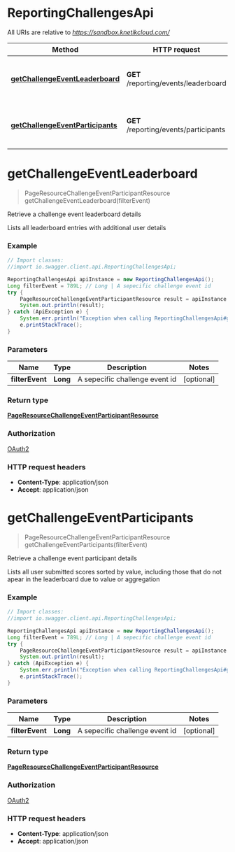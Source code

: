 # ReportingChallengesApi

All URIs are relative to *https://sandbox.knetikcloud.com/*

Method | HTTP request | Description
------------- | ------------- | -------------
[**getChallengeEventLeaderboard**](ReportingChallengesApi.md#getChallengeEventLeaderboard) | **GET** /reporting/events/leaderboard | Retrieve a challenge event leaderboard details
[**getChallengeEventParticipants**](ReportingChallengesApi.md#getChallengeEventParticipants) | **GET** /reporting/events/participants | Retrieve a challenge event participant details


<a name="getChallengeEventLeaderboard"></a>
# **getChallengeEventLeaderboard**
> PageResourceChallengeEventParticipantResource getChallengeEventLeaderboard(filterEvent)

Retrieve a challenge event leaderboard details

Lists all leaderboard entries with additional user details

### Example
```java
// Import classes:
//import io.swagger.client.api.ReportingChallengesApi;

ReportingChallengesApi apiInstance = new ReportingChallengesApi();
Long filterEvent = 789L; // Long | A sepecific challenge event id
try {
    PageResourceChallengeEventParticipantResource result = apiInstance.getChallengeEventLeaderboard(filterEvent);
    System.out.println(result);
} catch (ApiException e) {
    System.err.println("Exception when calling ReportingChallengesApi#getChallengeEventLeaderboard");
    e.printStackTrace();
}
```

### Parameters

Name | Type | Description  | Notes
------------- | ------------- | ------------- | -------------
 **filterEvent** | **Long**| A sepecific challenge event id | [optional]

### Return type

[**PageResourceChallengeEventParticipantResource**](PageResourceChallengeEventParticipantResource.md)

### Authorization

[OAuth2](../README.md#OAuth2)

### HTTP request headers

 - **Content-Type**: application/json
 - **Accept**: application/json

<a name="getChallengeEventParticipants"></a>
# **getChallengeEventParticipants**
> PageResourceChallengeEventParticipantResource getChallengeEventParticipants(filterEvent)

Retrieve a challenge event participant details

Lists all user submitted scores sorted by value, including those that do not apear in the leaderboard due to value or aggregation

### Example
```java
// Import classes:
//import io.swagger.client.api.ReportingChallengesApi;

ReportingChallengesApi apiInstance = new ReportingChallengesApi();
Long filterEvent = 789L; // Long | A sepecific challenge event id
try {
    PageResourceChallengeEventParticipantResource result = apiInstance.getChallengeEventParticipants(filterEvent);
    System.out.println(result);
} catch (ApiException e) {
    System.err.println("Exception when calling ReportingChallengesApi#getChallengeEventParticipants");
    e.printStackTrace();
}
```

### Parameters

Name | Type | Description  | Notes
------------- | ------------- | ------------- | -------------
 **filterEvent** | **Long**| A sepecific challenge event id | [optional]

### Return type

[**PageResourceChallengeEventParticipantResource**](PageResourceChallengeEventParticipantResource.md)

### Authorization

[OAuth2](../README.md#OAuth2)

### HTTP request headers

 - **Content-Type**: application/json
 - **Accept**: application/json

